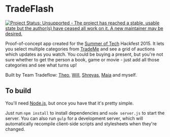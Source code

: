 # TradeFlash

[![Project Status: Unsupported - The project has reached a stable, usable state but the author(s) have ceased all work on it. A new maintainer may be desired.](http://www.repostatus.org/badges/latest/unsupported.svg)](http://www.repostatus.org/#unsupported)

Proof-of-concept app created for the [Summer of Tech](http://summeroftech.co.nz) Hackfest 2015.
It lets you select multiple categories from [TradeMe](http://trademe.co.nz) and see a grid of
auctions which updates as you watch. You could be buying a present, but you're not sure whether
to get the person a book, game or movie - just add all those categories and see what turns up!

Built by Team Tradeflow: [Theo](https://github.com/theocarr), [Will](https://github.com/Willhs),
[Shreyas](https://github.com/shreyasrama), [Maia](https://www.behance.net/visnovsky) and myself.

## To build

You'll need [Node.js](https://nodejs.org), but once you have that it's pretty simple.

Just run `npm install` to install dependencies and `node server.js` to start the server.
You can also run `gulp` for a development server, which will automatically recompile client-side
scripts and stylesheets when they're changed.
